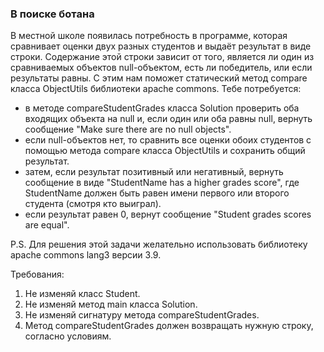 
### В поиске ботана

В местной школе появилась потребность в программе, которая сравнивает оценки двух разных студентов и выдаёт результат в виде строки.
Содержание этой строки зависит от того, является ли один из сравниваемых объектов null-объектом, есть ли победитель, или если результаты равны.
С этим нам поможет статический метод compare класса ObjectUtils библиотеки apache commons.
Тебе потребуется:
- в методе compareStudentGrades класса Solution проверить оба входящих объекта на null и, если один или оба равны null,
вернуть сообщение &quot;Make sure there are no null objects&quot;.
- если null-объектов нет, то сравнить все оценки обоих студентов с помощью метода compare класса ObjectUtils и сохранить общий результат.
- затем, если результат позитивный или негативный, вернуть сообщение в виде &quot;StudentName has a higher grades score&quot;,
где StudentName должен быть равен имени первого или второго студента (смотря кто выиграл).
- если результат равен 0, вернут сообщение &quot;Student grades scores are equal&quot;.

P.S. Для решения этой задачи желательно использовать библиотеку apache commons lang3 версии 3.9.


Требования:
1.	Не изменяй класс Student.
2.	Не изменяй метод main класса Solution.
3.	Не изменяй сигнатуру метода compareStudentGrades.
4.	Метод compareStudentGrades должен возвращать нужную строку, согласно условиям.


